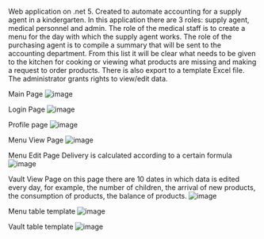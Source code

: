 Web application on .net 5. Created to automate accounting for a supply agent in a kindergarten. In this application there are 3 roles: supply agent, medical personnel and admin. 
The role of the medical staff is to create a menu for the day with which the supply agent works.
The role of the purchasing agent is to compile a summary that will be sent to the accounting department.
From this list it will be clear what needs to be given to the kitchen for cooking or viewing what products are missing and making a request to order products. 
There is also export to a template Excel file.
The administrator grants rights to view/edit data.

Main Page
![image](https://github.com/Shpeks/KindergartenManager/assets/96112171/affe6866-9257-4754-90fc-06e8fc17ae18)

Login Page
![image](https://github.com/Shpeks/KindergartenManager/assets/96112171/f3a47958-a99b-4ce4-956b-50f0ea71f004)

Profile page
![image](https://github.com/Shpeks/KindergartenManager/assets/96112171/9eb08939-2e8a-43a2-b972-57a5af7eedb9)

Menu View Page
![image](https://github.com/Shpeks/KindergartenManager/assets/96112171/80b286a5-a8df-4aba-b58f-d1ebe25d7c93)

Menu Edit Page Delivery is calculated according to a certain formula
![image](https://github.com/Shpeks/KindergartenManager/assets/96112171/14db9bf3-585b-4da5-9c84-aaba3680666c)

Vault View Page on this page there are 10 dates in which data is edited every day, for example, the number of children, the arrival of new products, the consumption of products, the balance of products.
![image](https://github.com/Shpeks/KindergartenManager/assets/96112171/360180fa-661f-4bcb-af50-9a63063c3a35)

Menu table template
![image](https://github.com/Shpeks/KindergartenManager/assets/96112171/0a3779b7-2cc8-4338-8ff4-f28eef84d2c6)

Vault table template
![image](https://github.com/Shpeks/KindergartenManager/assets/96112171/21a2f714-b526-4b67-a24d-406f59394b30)
